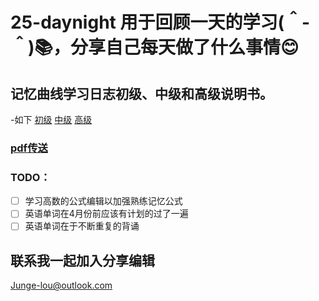# 25-daynight 用于回顾一天的学习(＾-＾)📚，分享自己每天做了什么事情😊
## 记忆曲线学习日志初级、中级和高级说明书。
 -如下
[初级](https://mp.weixin.qq.com/s/yH8V-mx5-olmUL9wNHfaLA)
[中级](https://mp.weixin.qq.com/s/Tn9R-7OULW4ni9EWPI1Obg)
[高级](https://mp.weixin.qq.com/s/-M1_r3Bu5grjuAlXlUtisQ)
### [pdf传送](防遗忘本)
### TODO：
- [ ] 学习高数的公式编辑以加强熟练记忆公式
- [ ] 英语单词在4月份前应该有计划的过了一遍
- [ ] 英语单词在于不断重复的背诵

## 联系我一起加入分享编辑
 Junge-lou@outlook.com
